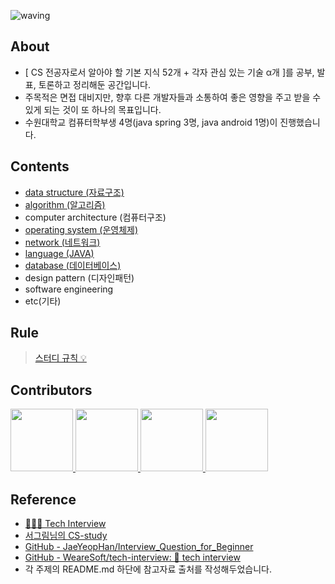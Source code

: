 ![waving](https://capsule-render.vercel.app/api?type=waving&height=150&text=CS-study&fontAlign=72&fontAlignY=40&fontSize=60&color=gradient&fontColor=FFFFFF)

## About
- [ CS 전공자로서 알아야 할 기본 지식 52개 + 각자 관심 있는 기술 α개 ]를 공부, 발표, 토론하고 정리해둔 공간입니다.  
- 주목적은 면접 대비지만, 향후 다른 개발자들과 소통하여 좋은 영향을 주고 받을 수 있게 되는 것이 또 하나의 목표입니다.
- 수원대학교 컴퓨터학부생 4명(java spring 3명, java android 1명)이 진행했습니다. 

## Contents
- [data structure (자료구조)](https://github.com/wonseok2877/CS-study/tree/master/data_structure)
- [algorithm (알고리즘)](https://github.com/wonseok2877/CS-study/tree/master/algorithm)
- computer architecture (컴퓨터구조)
- [operating system (운영체제)](https://github.com/wonseok2877/CS-study/tree/master/operation_system)
- [network (네트워크)](https://github.com/wonseok2877/CS-study/tree/master/network)
- [language (JAVA)](https://github.com/wonseok2877/CS-study/tree/master/language)
- [database (데이터베이스)](https://github.com/wonseok2877/CS-study/tree/master/database)
- design pattern (디자인패턴)
- software engineering
- etc(기타)

## Rule
> [스터디 규칙 :bulb:](https://github.com/wonseok2877/CS-study/issues/24)  

## Contributors
<p>
<a href="https://github.com/wonseok2877">
  <img src="https://avatars.githubusercontent.com/u/72124326?v=4" width="100">
</a>
<a href="https://github.com/WooYoungDoo">
  <img src="https://avatars.githubusercontent.com/u/114072164?v=4" width="100">
</a>
<a href="https://github.com/hs1430">
  <img src="https://avatars.githubusercontent.com/u/53097336?v=4" width="100">
</a>
<a href="https://github.com/koownij">
  <img src="https://avatars.githubusercontent.com/u/81678959?v=4" width="100">
</a>
</p>

## Reference
- [👨🏻‍💻 Tech Interview](https://gyoogle.dev/blog/)  
- [서그림님의 CS-study](https://github.com/Seogeurim/CS-study)  
- [GitHub - JaeYeopHan/Interview_Question_for_Beginner](https://github.com/JaeYeopHan/Interview_Question_for_Beginner#part-1-%EC%A0%84%EC%82%B0-%EA%B8%B0%EC%B4%88)  
- [GitHub - WeareSoft/tech-interview: 🙍 tech interview](https://github.com/WeareSoft/tech-interview#1-data-structure)
- 각 주제의 README.md 하단에 참고자료 출처를 작성해두었습니다.
